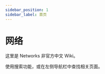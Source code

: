 ```yaml
---
sidebar_position: 1
sidebar_label: 首页
---
```


# 网络

这里是 Networks 非官方中文 Wiki。

使用搜索功能，或在左侧导航栏中查找相关页面。
